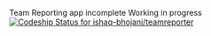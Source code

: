 Team Reporting app incomplete
Working in progress
[ ![Codeship Status for ishaq-bhojani/teamreporter](https://codeship.com/projects/580a1330-d777-0132-6142-6af0bd659624/status?branch=master)](https://codeship.com/projects/78656)